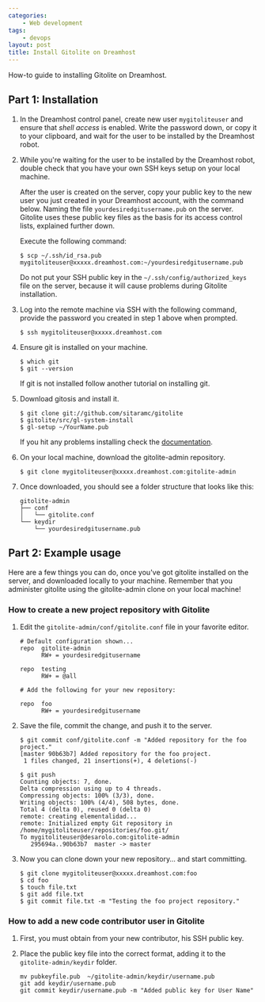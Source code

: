 ```yaml
---
categories:
    - Web development
tags:
    - devops
layout: post
title: Install Gitolite on Dreamhost
---
```


How-to guide to installing Gitolite on Dreamhost.

<!--more-->

## Part 1: Installation

1.  In the Dreamhost control panel, create new user `mygitoliteuser` and ensure
    that *shell access* is enabled.  Write the password down, or copy it to
    your clipboard, and wait for the user to be installed by the Dreamhost
    robot.


2.  While you're waiting for the user to be installed by the Dreamhost robot,
    double check that you have your own SSH keys setup on your local machine.

    After the user is created on the server, copy your public key to the new
    user you just created in your Dreamhost account, with the command below.
    Naming the file `yourdesiredgitusername.pub` on the server. Gitolite uses
    these public key files as the basis for its access control lists, explained
    further down.

    Execute the following command:

        $ scp ~/.ssh/id_rsa.pub mygitoliteuser@xxxxx.dreamhost.com:~/yourdesiredgitusername.pub

    Do not put your SSH public  key in the `~/.ssh/config/authorized_keys`
    file on the server, because it will cause problems during Gitolite
    installation.


3.  Log into the remote machine via SSH with the following command, provide the
    password you created in step 1 above when prompted.

        $ ssh mygitoliteuser@xxxxx.dreamhost.com


4.  Ensure git is installed on your machine.

        $ which git
        $ git --version

    If git is not installed follow another tutorial on installing git.


5.  Download gitosis and install it.

        $ git clone git://github.com/sitaramc/gitolite
        $ gitolite/src/gl-system-install
        $ gl-setup ~/YourName.pub

    If you hit any problems installing check the [documentation][docs].


6.  On your local machine, download the gitolite-admin repository.

        $ git clone mygitoliteuser@xxxxx.dreamhost.com:gitolite-admin

7.  Once downloaded, you should see a folder structure that looks like this:

        gitolite-admin
        ├── conf
        │   └── gitolite.conf
        └── keydir
            └── yourdesiredgitusername.pub


## Part 2: Example usage

Here are a few things you can do, once you've got gitolite installed on the
server, and downloaded locally to your machine. Remember that you administer
gitolite using the gitolite-admin clone on your local machine!

### How to create a new project repository with Gitolite

1.  Edit the `gitolite-admin/conf/gitolite.conf` file in your favorite editor.

        # Default configuration shown...
        repo  gitolite-admin
              RW+ = yourdesiredgitusername

        repo  testing
              RW+ = @all

        # Add the following for your new repository:

        repo  foo
              RW+ = yourdesiredgitusername

2.  Save the file, commit the change, and push it to the server.

        $ git commit conf/gitolite.conf -m "Added repository for the foo project."
        [master 90b63b7] Added repository for the foo project.
         1 files changed, 21 insertions(+), 4 deletions(-)

        $ git push
        Counting objects: 7, done.
        Delta compression using up to 4 threads.
        Compressing objects: 100% (3/3), done.
        Writing objects: 100% (4/4), 508 bytes, done.
        Total 4 (delta 0), reused 0 (delta 0)
        remote: creating elementalidad...
        remote: Initialized empty Git repository in /home/mygitoliteuser/repositories/foo.git/
        To mygitoliteuser@desarolo.com:gitolite-admin
           295694a..90b63b7  master -> master

3.  Now you can clone down your new repository… and start committing.

        $ git clone mygitoliteuser@xxxxx.dreamhost.com:foo
        $ cd foo
        $ touch file.txt
        $ git add file.txt
        $ git commit file.txt -m "Testing the foo project repository."

### How to add a new code contributor user in Gitolite

1.  First, you must obtain from your new contributor, his SSH public key.

2.  Place the public key file into the correct format, adding it to the
    `gitolite-admin/keydir` folder.

        mv pubkeyfile.pub  ~/gitolite-admin/keydir/username.pub
        git add keydir/username.pub
        git commit keydir/username.pub -m "Added public key for User Name"


[docs]: http://gitolite.com/gitolite/install.html#insttrouble
